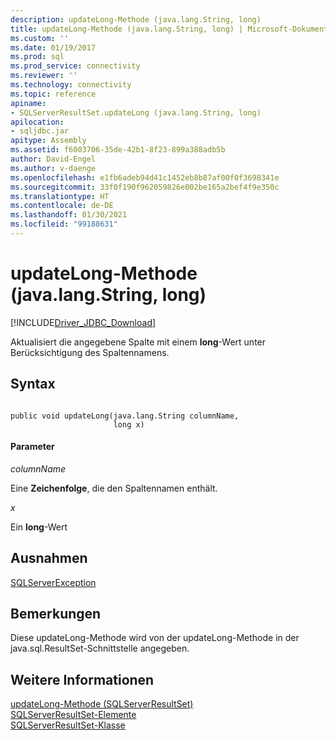 ```yaml
---
description: updateLong-Methode (java.lang.String, long)
title: updateLong-Methode (java.lang.String, long) | Microsoft-Dokumentation
ms.custom: ''
ms.date: 01/19/2017
ms.prod: sql
ms.prod_service: connectivity
ms.reviewer: ''
ms.technology: connectivity
ms.topic: reference
apiname:
- SQLServerResultSet.updateLong (java.lang.String, long)
apilocation:
- sqljdbc.jar
apitype: Assembly
ms.assetid: f6003706-35de-42b1-8f23-899a388adb5b
author: David-Engel
ms.author: v-daenge
ms.openlocfilehash: e1fb6adeb94d41c1452eb8b87af00f0f3698341e
ms.sourcegitcommit: 33f0f190f962059826e002be165a2bef4f9e350c
ms.translationtype: HT
ms.contentlocale: de-DE
ms.lasthandoff: 01/30/2021
ms.locfileid: "99188631"
---
```

# <a name="updatelong-method-javalangstring-long"></a>updateLong-Methode (java.lang.String, long)
[!INCLUDE[Driver_JDBC_Download](../../../includes/driver_jdbc_download.md)]

  Aktualisiert die angegebene Spalte mit einem **long**-Wert unter Berücksichtigung des Spaltennamens.  
  
## <a name="syntax"></a>Syntax  
  
```  
  
public void updateLong(java.lang.String columnName,  
                       long x)  
```  
  
#### <a name="parameters"></a>Parameter  
 *columnName*  
  
 Eine **Zeichenfolge**, die den Spaltennamen enthält.  
  
 *x*  
  
 Ein **long**-Wert  
  
## <a name="exceptions"></a>Ausnahmen  
 [SQLServerException](../../../connect/jdbc/reference/sqlserverexception-class.md)  
  
## <a name="remarks"></a>Bemerkungen  
 Diese updateLong-Methode wird von der updateLong-Methode in der java.sql.ResultSet-Schnittstelle angegeben.  
  
## <a name="see-also"></a>Weitere Informationen  
 [updateLong-Methode &#40;SQLServerResultSet&#41;](../../../connect/jdbc/reference/updatelong-method-sqlserverresultset.md)   
 [SQLServerResultSet-Elemente](../../../connect/jdbc/reference/sqlserverresultset-members.md)   
 [SQLServerResultSet-Klasse](../../../connect/jdbc/reference/sqlserverresultset-class.md)  
  
  
